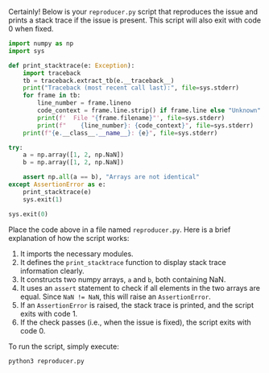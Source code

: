 Certainly! Below is your `reproducer.py` script that reproduces the issue and prints a stack trace if the issue is present. This script will also exit with code 0 when fixed.

```python
import numpy as np
import sys

def print_stacktrace(e: Exception):
    import traceback
    tb = traceback.extract_tb(e.__traceback__)
    print("Traceback (most recent call last):", file=sys.stderr)
    for frame in tb:
        line_number = frame.lineno
        code_context = frame.line.strip() if frame.line else "Unknown"
        print(f'  File "{frame.filename}"', file=sys.stderr)
        print(f"    {line_number}: {code_context}", file=sys.stderr)
    print(f"{e.__class__.__name__}: {e}", file=sys.stderr)

try:
    a = np.array([1, 2, np.NaN])
    b = np.array([1, 2, np.NaN])

    assert np.all(a == b), "Arrays are not identical"
except AssertionError as e:
    print_stacktrace(e)
    sys.exit(1)

sys.exit(0)
```

Place the code above in a file named `reproducer.py`. Here is a brief explanation of how the script works:

1. It imports the necessary modules.
2. It defines the `print_stacktrace` function to display stack trace information clearly.
3. It constructs two numpy arrays, `a` and `b`, both containing NaN.
4. It uses an `assert` statement to check if all elements in the two arrays are equal. Since `NaN != NaN`, this will raise an `AssertionError`.
5. If an `AssertionError` is raised, the stack trace is printed, and the script exits with code 1.
6. If the check passes (i.e., when the issue is fixed), the script exits with code 0.

To run the script, simply execute:
```sh
python3 reproducer.py
```